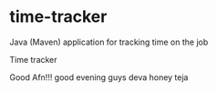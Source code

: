 # time-tracker
Java (Maven) application for tracking time on the job

Time tracker

Good Afn!!!
good evening guys
deva honey teja 
